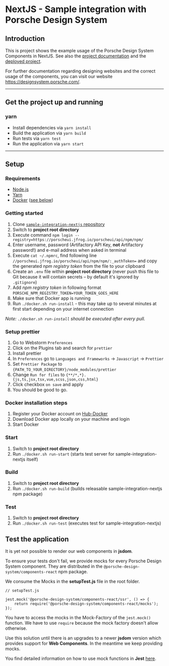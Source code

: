 # NextJS - Sample integration with Porsche Design System

## Introduction

This is project shows the example usage of the Porsche Design System Components in NextJS. See also the [project documentation](https://designsystem.porsche.com/latest/start-coding/next-js/getting-started) and the [deployed project](https://porsche-design-system.github.io/sample-integration-nextjs).

For further documentation regarding designing websites and the correct usage of the components, you can visit our website https://designsystem.porsche.com/.

---

## Get the project up and running

### yarn

- Install dependencies via `yarn install`
- Build the application via `yarn build`
- Run tests via `yarn test`
- Run the application via `yarn start`

---

## Setup

### Requirements

- [Node.js](https://nodejs.org)
- [Yarn](https://yarnpkg.com)
- [Docker](https://www.docker.com) ([see below](#docker-installation-steps))

### Getting started

1. Clone [`sample-integration-nextjs` repository](https://github.com/porsche-design-system/sample-integration-nextjs)
1. Switch to **project root directory**
1. Execute command `npm login --registry=https://porscheui.jfrog.io/porscheui/api/npm/npm/`
1. Enter username, password (Artifactory API Key, **not** Artifactory password!) and e-mail address when asked in terminal
1. Execute `cat ~/.npmrc`, find following line `//porscheui.jfrog.io/porscheui/api/npm/npm/:_authToken=` and copy the generated _npm registry token_ from the file to your clipboard
1. Create an `.env` file within **project root directory** (never push this file to Git because it will contain secrets – by default it's ignored by `.gitignore`)
1. Add _npm registry token_ in following format `PORSCHE_NPM_REGISTRY_TOKEN=YOUR_TOKEN_GOES_HERE`
1. Make sure that Docker app is running
1. Run `./docker.sh run-install` - this may take up to several minutes at first start depending on your internet connection

_Note: `./docker.sh run-install` should be executed after every pull._

### Setup prettier

1. Go to Webstorm `Preferences`
1. Click on the Plugins tab and search for `prettier`
1. Install prettier
1. In `Preferences` go to `Languages and Frameworks` -> `Javascript` -> `Prettier`
1. Set `Prettier Package` to `{PATH_TO_YOUR_DIRECTORY}/node_modules/prettier`
1. Change `Run for files` to `{**/*,*}.{js,ts,jsx,tsx,vue,scss,json,css,html}`
1. Click checkbox `on save` and apply
1. You should be good to go.

### Docker installation steps

1. Register your Docker account on [Hub-Docker](https://hub.docker.com)
1. Download Docker app locally on your machine and login
1. Start Docker

### Start

1. Switch to **project root directory**
1. Run `./docker.sh run-start` (starts test server for sample-integration-nextjs itself)

### Build

1. Switch to **project root directory**
1. Run `./docker.sh run-build` (builds releasable sample-integration-nextjs npm package)

### Test

1. Switch to **project root directory**
1. Run `./docker.sh run-test` (executes test for sample-integration-nextjs)

## Test the application

It is yet not possible to render our web components in **jsdom**.

To ensure your tests don't fail, we provide mocks for every Porsche Design System component. They are distributed in the `@porsche-design-system/components-react` npm package.

We consume the Mocks in the **setupTest.js** file in the root folder.

```
// setupTest.js

jest.mock('@porsche-design-system/components-react/ssr', () => {
    return require('@porsche-design-system/components-react/mocks');
});
```

You have to access the mocks in the Mock-Factory of the `jest.mock()` function. We have to use `require` because the mock factory doesn't allow otherwise.

Use this solution until there is an upgrades to a newer **jsdom** version which provides support for **Web Components**. In the meantime we keep providing mocks.

You find detailed information on how to use mock functions in **Jest** [here](https://jestjs.io/docs/en/mock-functions.html).
